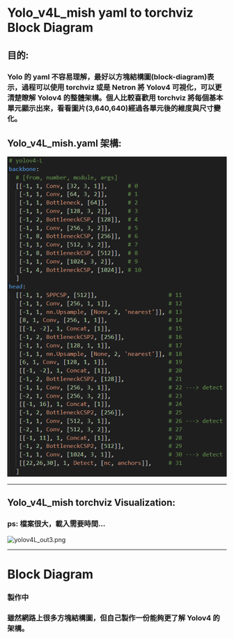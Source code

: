# Yolo_v4L_mish yaml to torchviz Block Diagram  
## 目的:
### Yolo 的 yaml 不容易理解，最好以方塊結構圖(block-diagram)表示，過程可以使用 torchviz 或是 Netron 將 Yolov4 可視化，可以更清楚瞭解 Yolov4 的整體架構。個人比較喜歡用 torchviz 將每個基本單元顯示出來，看看圖片(3,640,640)經過各單元後的維度與尺寸變化。  

## Yolo_v4L_mish.yaml 架構:
![yolov4L_yaml.png](images/yolov4L_yaml.png)
***
## Yolo_v4L_mish torchviz Visualization:
### ps: 檔案很大，載入需要時間...
![yolov4L_out3.png](images/yolov4_out3.png)
***
# Block Diagram
### 製作中
### 雖然網路上很多方塊結構圖，但自己製作一份能夠更了解 Yolov4 的架構。
